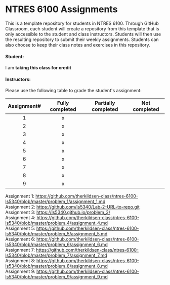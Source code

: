 # NTRES 6100 Assignments

This is a template repository for students in NTRES 6100. Through GitHub Classroom, each student will create a repository from this template that is only accessible to the student and class instructors. Students will then use the resulting repository to submit their weekly assignments. Students can also choose to keep their class notes and exercises in this repository. 

#### Student: 

I am **taking this class for credit** 

#### Instructors:

Please use the following table to grade the student's assignment:

Assignment#  |  Fully completed |  Partially completed  | Not completed |
| :--: | :--: | :--: | :--: |
1  |  x  |    |    |  
2  |  x  |    |    |  
3  |  x  |    |    |  
4  |  x  |    |    |  
5  |  x  |    |    |  
6  |  x  |    |    |  
7  |  x  |    |    |  
8  |  x  |    |    |  
9  |  x  |    |    |  

Assignment 1: https://github.com/therkildsen-class/ntres-6100-ls5340/blob/master/problem_1/assignment_1.md
<br>
Assignment 2: https://github.com/ls5340/Lab-2-URL-to-repo.git
<br>
Assignment 3: https://ls5340.github.io/problem_3/
<br>
Assignment 4: https://github.com/therkildsen-class/ntres-6100-ls5340/blob/master/problem_4/assignment_4.md
<br>
Assignment 5: https://github.com/therkildsen-class/ntres-6100-ls5340/blob/master/problem_5/assignment_5.md
<br>
Assignment 6: https://github.com/therkildsen-class/ntres-6100-ls5340/blob/master/problem_6/assignment_6.md
<br>
Assignment 7: https://github.com/therkildsen-class/ntres-6100-ls5340/blob/master/problem_7/assignment_7.md
<br>
Assignment 8: https://github.com/therkildsen-class/ntres-6100-ls5340/blob/master/problem_8/assignment_8.md
<br>
Assignment 9: https://github.com/therkildsen-class/ntres-6100-ls5340/blob/master/problem_9/assignment_9.md


